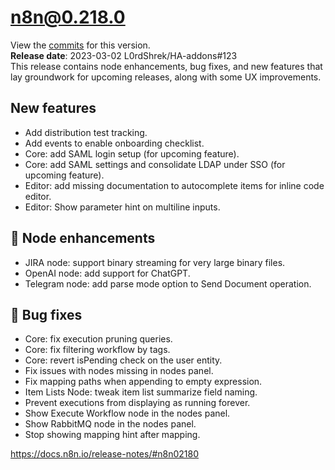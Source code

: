 # n8n@0.218.0
View the [commits](https://github.com/n8n-io/n8n/compare/n8n@0.217.2...n8n@0.218.8) for this version.  
**Release date**: 2023-03-02 L0rdShrek/HA-addons#123  
This release contains node enhancements, bug fixes, and new features that lay groundwork for upcoming releases, along with some UX improvements.

## New features
- Add distribution test tracking.
- Add events to enable onboarding checklist.
- Core: add SAML login setup (for upcoming feature).
- Core: add SAML settings and consolidate LDAP under SSO (for upcoming feature).
- Editor: add missing documentation to autocomplete items for inline code editor.
- Editor: Show parameter hint on multiline inputs.

## 🧰 Node enhancements
- JIRA node: support binary streaming for very large binary files.
- OpenAI node: add support for ChatGPT.
- Telegram node: add parse mode option to Send Document operation.

## 🐛 Bug fixes
- Core: fix execution pruning queries.
- Core: fix filtering workflow by tags.
- Core: revert isPending check on the user entity.
- Fix issues with nodes missing in nodes panel.
- Fix mapping paths when appending to empty expression.
- Item Lists Node: tweak item list summarize field naming.
- Prevent executions from displaying as running forever.
- Show Execute Workflow node in the nodes panel.
- Show RabbitMQ node in the nodes panel.
- Stop showing mapping hint after mapping.

https://docs.n8n.io/release-notes/#n8n02180